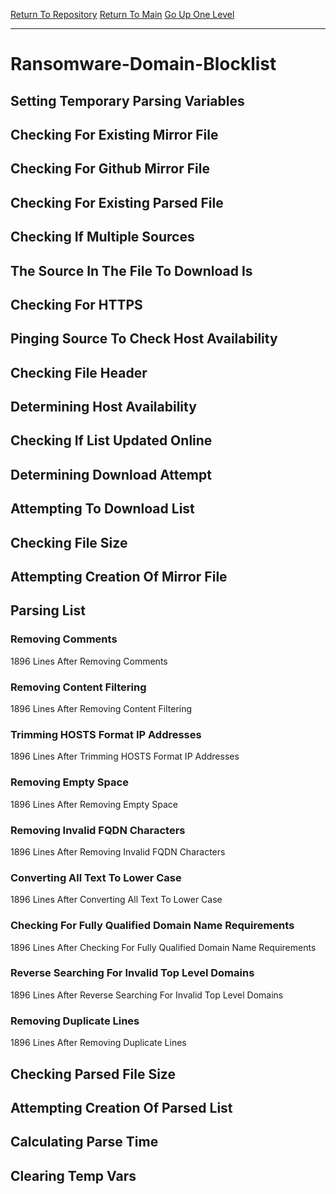 [Return To Repository](https://github.com/deathbybandaid/piholeparser/)
[Return To Main](https://github.com/deathbybandaid/piholeparser/blob/master/RecentRunLogs/Mainlog.md)
[Go Up One Level](https://github.com/deathbybandaid/piholeparser/blob/master/RecentRunLogs/TopLevelScripts/30-Processing-Blacklists.md)
____________________________________
# Ransomware-Domain-Blocklist
## Setting Temporary Parsing Variables
## Checking For Existing Mirror File
## Checking For Github Mirror File
## Checking For Existing Parsed File
## Checking If Multiple Sources
## The Source In The File To Download Is
## Checking For HTTPS
## Pinging Source To Check Host Availability
## Checking File Header
## Determining Host Availability
## Checking If List Updated Online
## Determining Download Attempt
## Attempting To Download List
## Checking File Size
## Attempting Creation Of Mirror File
## Parsing List
### Removing Comments
1896 Lines After Removing Comments
### Removing Content Filtering
1896 Lines After Removing Content Filtering
### Trimming HOSTS Format IP Addresses
1896 Lines After Trimming HOSTS Format IP Addresses
### Removing Empty Space
1896 Lines After Removing Empty Space
### Removing Invalid FQDN Characters
1896 Lines After Removing Invalid FQDN Characters
### Converting All Text To Lower Case
1896 Lines After Converting All Text To Lower Case
### Checking For Fully Qualified Domain Name Requirements
1896 Lines After Checking For Fully Qualified Domain Name Requirements
### Reverse Searching For Invalid Top Level Domains
1896 Lines After Reverse Searching For Invalid Top Level Domains
### Removing Duplicate Lines
1896 Lines After Removing Duplicate Lines
## Checking Parsed File Size
## Attempting Creation Of Parsed List
## Calculating Parse Time
## Clearing Temp Vars
